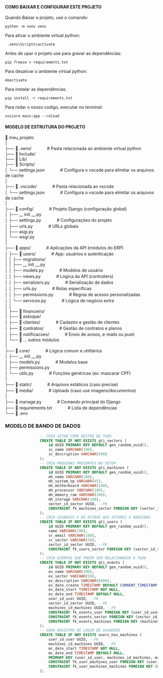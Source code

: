 #### COMO BAIXAR E CONFIGURAR ESTE PROJETO

 Quando Baixar o projeto, use o comando: <br/>
~~~
python -m venv venv
~~~

Para ativar o ambiente virtual python: <br/>
~~~
 .venv\Scripts\activate 
~~~

Antes de upar o projeto use para gravar as dependências: <br/>
~~~
pip freeze > requirements.txt
~~~

Para desativar o ambiente virtual python: <br/>
~~~
deactivate
~~~

Para instalar as dependências: <br/>
~~~
pip install -r requirements.txt
~~~

Para rodar o nosso codigo, executar no terminal: <br />
~~~
uvicorn main:app --reload
~~~


#### MODELO DE ESTRUTURA DO PROJETO



📁 meu_projeto <br/>
│ <br/>
├── 📁 .venv/ㅤㅤㅤㅤ# Pasta relacionada ao ambiente virtual python <br/>
├── 📁 Include/  <br/>
├── 📁 Lib/  <br/>
├── 📁 Scripts/  <br/>
│   └── settings.jsonㅤㅤㅤㅤ# Configura o vscode para elimitar os arquivos de cache <br/>
│ <br/>
├── 📁 .vscode/ㅤㅤㅤㅤ# Pasta relacionada ao vscode <br/>
│   └── settings.jsonㅤㅤㅤㅤ# Configura o vscode para elimitar os arquivos de cache <br/>
│ <br/>
├── 📁 config/ㅤㅤㅤㅤ# Projeto Django (configuração global) <br/>
│   ├── __ init __.py <br/>
│   ├── settings.pyㅤㅤㅤㅤ# Configurações do projeto <br/>
│   ├── urls.pyㅤㅤㅤㅤ# URLs globais <br/>
│   ├── asgi.py <br/>
│   └── wsgi.py <br/>
│ <br/>
├── 📁 apps/ㅤㅤㅤㅤ# Aplicações da API (módulos do ERP) <br/>
│   ├── 📁 users/ㅤㅤㅤㅤ# App: usuários e autenticação <br/>
│   │   ├── migrations/ <br/>
│   │   ├── __ init __.py <br/>
│   │   ├── models.pyㅤㅤㅤㅤ# Modelos de usuário <br/>
│   │   ├── views.pyㅤㅤㅤㅤ# Lógica da API (controllers) <br/>
│   │   ├── serializers.pyㅤㅤㅤㅤ# Serialização de dados <br/>
│   │   ├── urls.pyㅤㅤㅤㅤ# Rotas específicas <br/>
│   │   ├── permissions.pyㅤㅤㅤㅤ# Regras de acesso personalizadas <br/>
│   │   └── services.pyㅤㅤㅤㅤ# Lógica de negócio extra <br/>
│   │ <br/>
│   ├── 📁 financeiro/ <br/>
│   ├── 📁 estoque/ <br/>
│   ├── 📁 clientes/ㅤㅤㅤㅤ# Cadastro e gestão de clientes <br/>
│   ├── 📁 contratos/ㅤㅤㅤㅤ# Gestão de contratos e planos <br/>
│   ├── 📁 notificacoes/ㅤㅤㅤㅤ# Envio de avisos, e-mails ou push <br/>
│   └── 📁 ... outros módulos <br/>
│ <br/>
├── 📁 core/ㅤㅤㅤㅤ# Lógica comum e utilitários <br/>
│   ├── __ init __.py <br/>
│   ├── models.pyㅤㅤㅤㅤ# Modelos base <br/>
│   ├── permissions.py <br/>
│   └── utils.pyㅤㅤㅤㅤ# Funções genéricas (ex: mascarar CPF) <br/>
│ <br/>
├── 📁 static/ㅤㅤㅤㅤ# Arquivos estáticos (caso precise) <br/>
├── 📁 media/ㅤㅤㅤㅤ# Uploads (caso use imagens/documentos) <br/>
│ <br/>
├── 📄 manage.pyㅤㅤㅤㅤ# Comando principal do Django <br/>
├── 📄 requirements.txtㅤㅤㅤㅤ# Lista de dependências <br/>
└── 📄 .env  <br/>


### MODELO DE BANDO DE DADOS

~~~sql
                -- CRIA SETOR COMO MESTRE DE TUDO
                CREATE TABLE IF NOT EXISTS gti_sectors (
                    id UUID PRIMARY KEY DEFAULT gen_random_uuid(),
                    sc_name VARCHAR(100),
                    sc_description VARCHAR(500)
                );
                -- CRIA MAQUINAS PRESENTES NO SETOR
                CREATE TABLE IF NOT EXISTS gti_machines (
                    id UUID PRIMARY KEY DEFAULT gen_random_uuid(),
                    mh_name VARCHAR(100),
                    mh_system_op VARCHAR(45),
                    mh_motherboard VARCHAR(100),
                    mh_processor VARCHAR(100),
                    mh_memory_ram VARCHAR(100),
                    mh_storage VARCHAR(100),
                    sector_id_sector UUID, --FK
                    CONSTRAINT fk_machines_sector FOREIGN KEY (sector_id_sector) REFERENCES gti_sectors(id)
                );
                -- CRIA USUARIOS E OS ATIBUE AOS SETORES E MAQUINAS
                CREATE TABLE IF NOT EXISTS gti_users (
                    id UUID PRIMARY KEY DEFAULT gen_random_uuid(),
                    name VARCHAR(100),
                    sr_email VARCHAR(100),
                    sr_sector VARCHAR(50),
                    sector_id_sector UUID, --FK
                    CONSTRAINT fk_users_sector FOREIGN KEY (sector_id_sector) REFERENCES gti_sectors(id)
                );
                -- CRIA EVENTOS QUE PODEM SER RELACIONADOS A TUDO
                CREATE TABLE IF NOT EXISTS gti_events (
                    id UUID PRIMARY KEY DEFAULT gen_random_uuid(),
                    ev_name VARCHAR(100),
                    ev_sector VARCHAR(50),
                    ev_description VARCHAR(8000),
                    ev_date_create TIMESTAMP DEFAULT CURRENT_TIMESTAMP,
                    ev_date_start TIMESTAMP NOT NULL,
                    ev_date_end TIMESTAMP DEFAULT NULL,
                    user_id_user UUID, --FK
                    sector_id_sector UUID, --FK
                    machines_id_machines UUID, --FK
                    CONSTRAINT fk_events_user FOREIGN KEY (user_id_user) REFERENCES gti_users(id),
                    CONSTRAINT fk_events_sector FOREIGN KEY (sector_id_sector) REFERENCES gti_sectors(id),
                    CONSTRAINT fk_events_machines FOREIGN KEY (machines_id_machines) REFERENCES gti_machines(id)
                );
                -- GERA REGISTRO DE LOGIN DE USUARIOS
                CREATE TABLE IF NOT EXISTS users_has_machines (
                    user_id_user UUID, --FK
                    machines_id_machines UUID, --FK
                    mc_date_start TIMESTAMP NOT NULL,
                    mc_date_end TIMESTAMP DEFAULT NULL,
                    PRIMARY KEY (user_id_user, machines_id_machines, mc_date_start),
                    CONSTRAINT fk_user_machines_user FOREIGN KEY (user_id_user) REFERENCES gti_sectors(id),
                    CONSTRAINT fk_user_machines_machines FOREIGN KEY (machines_id_machines) REFERENCES gti_machines(id)
                );
~~~
